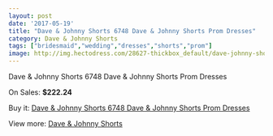 ```yaml
---
layout: post
date: '2017-05-19'
title: "Dave & Johnny Shorts 6748 Dave & Johnny Shorts Prom Dresses"
category: Dave & Johnny Shorts
tags: ["bridesmaid","wedding","dresses","shorts","prom"]
image: http://img.hectodress.com/28627-thickbox_default/dave-johnny-shorts-6748-dave-johnny-shorts-prom-dresses.jpg
---
```

Dave & Johnny Shorts 6748 Dave & Johnny Shorts Prom Dresses

On Sales: **$222.24**
<a href="https://www.hectodress.com/dave-johnny-shorts/13351-dave-johnny-shorts-6748-dave-johnny-shorts-prom-dresses.html"><amp-img layout="responsive" width="600" height="600" src="//img.hectodress.com/28627-thickbox_default/dave-johnny-shorts-6748-dave-johnny-shorts-prom-dresses.jpg" alt="Dave & Johnny Shorts 6748 Dave & Johnny Shorts Prom Dresses 0" /></a>
<a href="https://www.hectodress.com/dave-johnny-shorts/13351-dave-johnny-shorts-6748-dave-johnny-shorts-prom-dresses.html"><amp-img layout="responsive" width="600" height="600" src="//img.hectodress.com/28628-thickbox_default/dave-johnny-shorts-6748-dave-johnny-shorts-prom-dresses.jpg" alt="Dave & Johnny Shorts 6748 Dave & Johnny Shorts Prom Dresses 1" /></a>

Buy it: [Dave & Johnny Shorts 6748 Dave & Johnny Shorts Prom Dresses](https://www.hectodress.com/dave-johnny-shorts/13351-dave-johnny-shorts-6748-dave-johnny-shorts-prom-dresses.html "Dave & Johnny Shorts 6748 Dave & Johnny Shorts Prom Dresses")

View more: [Dave & Johnny Shorts](https://www.hectodress.com/214-dave-johnny-shorts "Dave & Johnny Shorts")